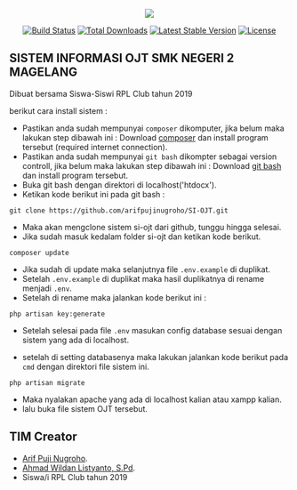 <p align="center"><img src="https://laravel.com/assets/img/components/logo-laravel.svg"></p>

<p align="center">
<a href="https://travis-ci.org/laravel/framework"><img src="https://travis-ci.org/laravel/framework.svg" alt="Build Status"></a>
<a href="https://packagist.org/packages/laravel/framework"><img src="https://poser.pugx.org/laravel/framework/d/total.svg" alt="Total Downloads"></a>
<a href="https://packagist.org/packages/laravel/framework"><img src="https://poser.pugx.org/laravel/framework/v/stable.svg" alt="Latest Stable Version"></a>
<a href="https://packagist.org/packages/laravel/framework"><img src="https://poser.pugx.org/laravel/framework/license.svg" alt="License"></a>
</p>

## SISTEM INFORMASI OJT SMK NEGERI 2 MAGELANG

Dibuat bersama Siswa-Siswi RPL Club tahun 2019

berikut cara install sistem :

- Pastikan anda sudah mempunyai `composer` dikomputer, jika belum maka lakukan step dibawah ini :
    Download [composer](https//) dan install program tersebut (required internet connection).
- Pastikan anda sudah mempunyai `git bash` dikompter sebagai version controll, jika belum maka lakukan step dibawah ini :
    Download [git bash](https://git-scm.com/downloads) dan install program tersebut.
- Buka git bash dengan direktori di localhost('htdocx').
- Ketikan kode berikut ini pada git bash :

```
git clone https://github.com/arifpujinugroho/SI-OJT.git
```

- Maka akan mengclone sistem si-ojt dari github, tunggu hingga selesai.
- Jika sudah masuk kedalam folder si-ojt dan ketikan kode berikut.

```
composer update
```

- Jika sudah di update maka selanjutnya file `.env.example` di duplikat.
- Setelah `.env.example` di duplikat maka hasil duplikatnya di rename menjadi `.env`.
- Setelah di rename maka jalankan kode berikut ini :

```
php artisan key:generate
```

- Setelah selesai pada file `.env` masukan config database sesuai dengan sistem yang ada di localhost.

- setelah di setting databasenya maka lakukan jalankan kode berikut pada `cmd` dengan direktori file sistem ini.

```
php artisan migrate
```

- Maka nyalakan apache yang ada di localhost kalian atau xampp kalian.
- lalu buka file sistem OJT tersebut.


## TIM Creator
- [Arif Puji Nugroho](https://github.com/arifpujinugroho).
- [Ahmad Wildan Listyanto, S.Pd](https://github.com/).
- Siswa/i RPL Club tahun 2019